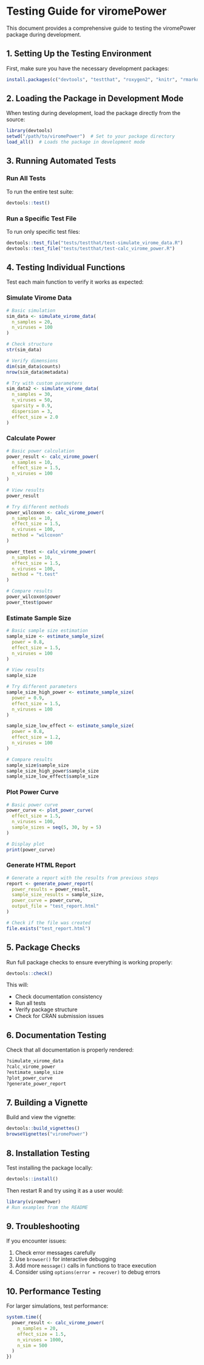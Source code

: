 # Testing Guide for viromePower

This document provides a comprehensive guide to testing the viromePower package during development.

## 1. Setting Up the Testing Environment

First, make sure you have the necessary development packages:

```r
install.packages(c("devtools", "testthat", "roxygen2", "knitr", "rmarkdown"))
```

## 2. Loading the Package in Development Mode

When testing during development, load the package directly from the source:

```r
library(devtools)
setwd("/path/to/viromePower")  # Set to your package directory
load_all()  # Loads the package in development mode
```

## 3. Running Automated Tests

### Run All Tests

To run the entire test suite:

```r
devtools::test()
```

### Run a Specific Test File

To run only specific test files:

```r
devtools::test_file("tests/testthat/test-simulate_virome_data.R")
devtools::test_file("tests/testthat/test-calc_virome_power.R")
```

## 4. Testing Individual Functions

Test each main function to verify it works as expected:

### Simulate Virome Data

```r
# Basic simulation
sim_data <- simulate_virome_data(
  n_samples = 20, 
  n_viruses = 100
)

# Check structure
str(sim_data)

# Verify dimensions
dim(sim_data$counts)
nrow(sim_data$metadata)

# Try with custom parameters
sim_data2 <- simulate_virome_data(
  n_samples = 30,
  n_viruses = 50,
  sparsity = 0.9,
  dispersion = 3,
  effect_size = 2.0
)
```

### Calculate Power

```r
# Basic power calculation
power_result <- calc_virome_power(
  n_samples = 10,
  effect_size = 1.5,
  n_viruses = 100
)

# View results
power_result

# Try different methods
power_wilcoxon <- calc_virome_power(
  n_samples = 10,
  effect_size = 1.5,
  n_viruses = 100,
  method = "wilcoxon"
)

power_ttest <- calc_virome_power(
  n_samples = 10,
  effect_size = 1.5,
  n_viruses = 100,
  method = "t.test"
)

# Compare results
power_wilcoxon$power
power_ttest$power
```

### Estimate Sample Size

```r
# Basic sample size estimation
sample_size <- estimate_sample_size(
  power = 0.8,
  effect_size = 1.5,
  n_viruses = 100
)

# View results
sample_size

# Try different parameters
sample_size_high_power <- estimate_sample_size(
  power = 0.9,
  effect_size = 1.5,
  n_viruses = 100
)

sample_size_low_effect <- estimate_sample_size(
  power = 0.8,
  effect_size = 1.2,
  n_viruses = 100
)

# Compare results
sample_size$sample_size
sample_size_high_power$sample_size
sample_size_low_effect$sample_size
```

### Plot Power Curve

```r
# Basic power curve
power_curve <- plot_power_curve(
  effect_size = 1.5,
  n_viruses = 100,
  sample_sizes = seq(5, 30, by = 5)
)

# Display plot
print(power_curve)
```

### Generate HTML Report

```r
# Generate a report with the results from previous steps
report <- generate_power_report(
  power_results = power_result,
  sample_size_results = sample_size,
  power_curve = power_curve,
  output_file = "test_report.html"
)

# Check if the file was created
file.exists("test_report.html")
```

## 5. Package Checks

Run full package checks to ensure everything is working properly:

```r
devtools::check()
```

This will:
- Check documentation consistency
- Run all tests
- Verify package structure
- Check for CRAN submission issues

## 6. Documentation Testing

Check that all documentation is properly rendered:

```r
?simulate_virome_data
?calc_virome_power
?estimate_sample_size
?plot_power_curve
?generate_power_report
```

## 7. Building a Vignette

Build and view the vignette:

```r
devtools::build_vignettes()
browseVignettes("viromePower")
```

## 8. Installation Testing

Test installing the package locally:

```r
devtools::install()
```

Then restart R and try using it as a user would:

```r
library(viromePower)
# Run examples from the README
```

## 9. Troubleshooting

If you encounter issues:

1. Check error messages carefully
2. Use `browser()` for interactive debugging
3. Add more `message()` calls in functions to trace execution
4. Consider using `options(error = recover)` to debug errors 

## 10. Performance Testing

For larger simulations, test performance:

```r
system.time({
  power_result <- calc_virome_power(
    n_samples = 20,
    effect_size = 1.5,
    n_viruses = 1000,
    n_sim = 500
  )
})
```